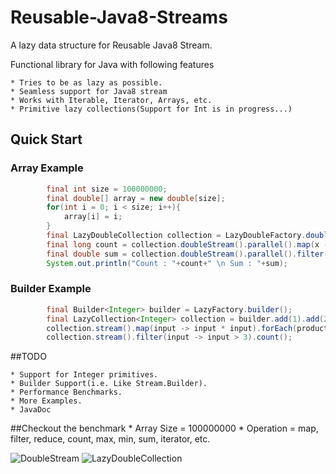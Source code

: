 # Reusable-Java8-Streams
A lazy data structure for Reusable Java8 Stream.

Functional library for Java with following features

	* Tries to be as lazy as possible.
	* Seamless support for Java8 stream
	* Works with Iterable, Iterator, Arrays, etc.
	* Primitive lazy collections(Support for Int is in progress...)

## Quick Start
### Array Example
```java
		final int size = 100000000;
		final double[] array = new double[size];
		for(int i = 0; i < size; i++){
			array[i] = i;
		}
		final LazyDoubleCollection collection = LazyDoubleFactory.doubleSequence(array);		
		final long count = collection.doubleStream().parallel().map(x -> x + 1).filter(x -> x > 800).count();
		final double sum = collection.doubleStream().parallel().filter(x -> x < 10000).reduce((x, y) -> x + y).getAsDouble();
		System.out.println("Count : "+count+" \n Sum : "+sum);
```	

### Builder Example
```java
		final Builder<Integer> builder = LazyFactory.builder();
		final LazyCollection<Integer> collection = builder.add(1).add(2).add(3).add(4).add(5).build();
		collection.stream().map(input -> input * input).forEach(product -> System.out.println(product));
		collection.stream().filter(input -> input > 3).count();
```
##TODO 

	* Support for Integer primitives.
	* Builder Support(i.e. Like Stream.Builder).
	* Performance Benchmarks.
	* More Examples.	
	* JavaDoc

##Checkout the benchmark
	* Array Size = 100000000
	* Operation = map, filter, reduce, count, max, min, sum, iterator, etc.

![DoubleStream](https://github.com/kishorenayar/Reusable-Java8-Streams/blob/master/resources/DoubleStream.PNG)
![LazyDoubleCollection](https://github.com/kishorenayar/Reusable-Java8-Streams/blob/master/resources/LazyCollection.PNG)


